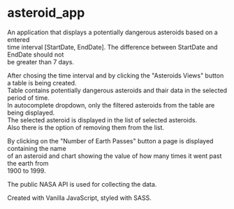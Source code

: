 # asteroid_app

An application that displays a potentially dangerous asteroids based on a entered<br>
time interval [StartDate, EndDate]. The difference between StartDate and EndDate should not<br>
be greater than 7 days.

After chosing the time interval and by clicking the "Asteroids Views" button a table is being created.<br>
Table contains potentially dangerous asteroids and thair data in the selected period of time.<br>
In autocomplete dropdown, only the filtered asteroids from the table are being displayed.<br>
The selected asteroid is displayed in the list of selected asteroids.<br>
Also there is the option of removing them from the list.

By clicking on the "Number of Earth Passes" button a page is displayed containing the name<br>
of an asteroid and chart showing the value of how many times it went past the earth from <br>
1900 to 1999.

The public NASA API is used for collecting the data. 

Created with Vanilla JavaScript, styled with SASS.